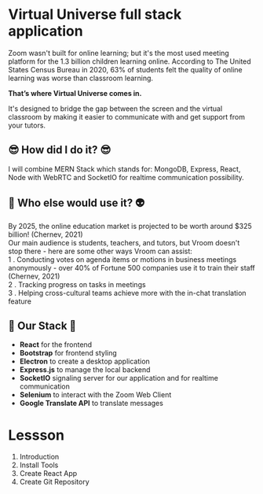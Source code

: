 # Virtual Universe full stack application

Zoom wasn't built for online learning; but it's the most used meeting platform for the 1.3 billion children learning online. According to The United States Census Bureau in 2020, 63% of students felt the quality of online learning was worse than classroom learning.

**That’s where Virtual Universe comes in.**

It's designed to bridge the gap between the screen and the virtual classroom by making it easier to communicate with and get support from your tutors.

## 😎 How did I do it? 😎

I will combine MERN Stack which stands for: MongoDB, Express, React, Node with WebRTC and SocketIO for realtime communication possibility.

## 👾 Who else would use it? 👽

By 2025, the online education market is projected to be worth around \$325 billion! (Chernev, 2021) <br/>
Our main audience is students, teachers, and tutors, but Vroom doesn't stop there - here are some other ways Vroom can assist:<br />
1 . Conducting votes on agenda items or motions in business meetings anonymously - over 40% of Fortune 500 companies use it to train their staff (Chernev, 2021) <br />
2 . Tracking progress on tasks in meetings <br />
3 . Helping cross-cultural teams achieve more with the in-chat translation feature <br />

## 🧮 Our Stack 🧮

- **React** for the frontend
- **Bootstrap** for frontend styling
- **Electron** to create a desktop application
- **Express.js** to manage the local backend
- **SocketIO** signaling server for our application and for realtime communication
- **Selenium** to interact with the Zoom Web Client
- **Google Translate API** to translate messages

# Lessson

1. Introduction
2. Install Tools
3. Create React App
4. Create Git Repository
